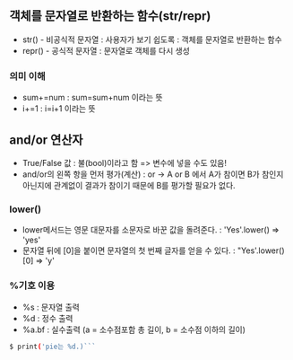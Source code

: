 ## 객체를 문자열로 반환하는 함수(str/repr)
- str() - 비공식적 문자열 : 사용자가 보기 쉽도록
        : 객체를 문자열로 반환하는 함수
- repr() - 공식적 문자열 : 문자열로 객체를 다시 생성

### 의미 이해
- sum+=num : sum=sum+num 이라는 뜻
- i+=1 : i=i+1 이라는 뜻

## and/or 연산자
 - True/False 값 : 불(bool)이라고 함 => 변수에 넣을 수도 있음!
 - and/or의 왼쪽 항을 먼저 평가(계산)
    : or -> A or B 에서 A가 참이면 B가 참인지 아닌지에 관계없이 결과가 참이기 때문에 B를 평가할 필요가 없다.

### lower()
- lower메서드는 영문 대문자를 소문자로 바꾼 값을 돌려준다. 
        : 'Yes'.lower() => 'yes'
- 문자열 뒤에 [0]을 붙이면 문자열의 첫 번째 글자를 얻을 수 있다. 
        : "Yes'.lower()[0] => 'y'

### %기호 이용
- %s : 문자열 출력
- %d : 정수 출력
- %a.bf : 실수출력 (a = 소수점포함 총 길이, b = 소수점 이하의 길이)
```bash
$ print('pie는 %d.)```

